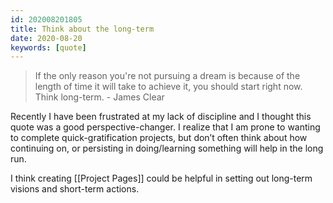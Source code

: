 ```yaml
---
id: 202008201805
title: Think about the long-term
date: 2020-08-20
keywords: [quote]
---
```


> If the only reason you're not pursuing a dream is because of the length of time it will take to achieve it, you should start right now. Think long-term. - James Clear

Recently I have been frustrated at my lack of discipline and I thought this quote was a good perspective-changer. I realize that I am prone to wanting to complete quick-gratification projects, but don’t often think about how continuing on, or persisting in doing/learning something will help in the long run.

I think creating [[Project Pages]] could be helpful in setting out long-term visions and short-term actions.


